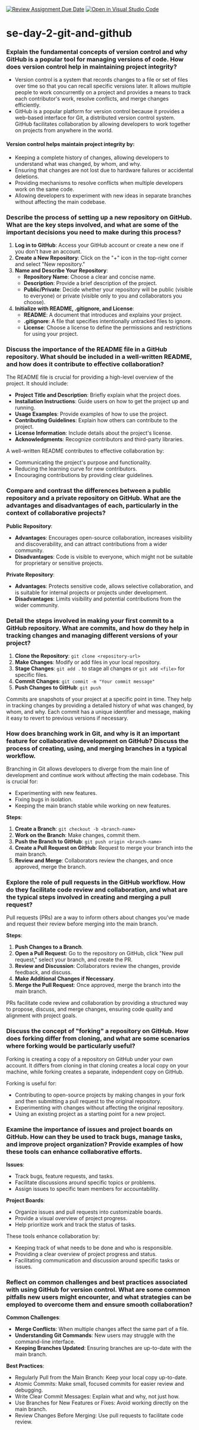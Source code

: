 [![Review Assignment Due Date](https://classroom.github.com/assets/deadline-readme-button-22041afd0340ce965d47ae6ef1cefeee28c7c493a6346c4f15d667ab976d596c.svg)](https://classroom.github.com/a/8wgCKhpZ)
[![Open in Visual Studio Code](https://classroom.github.com/assets/open-in-vscode-2e0aaae1b6195c2367325f4f02e2d04e9abb55f0b24a779b69b11b9e10269abc.svg)](https://classroom.github.com/online_ide?assignment_repo_id=18414281&assignment_repo_type=AssignmentRepo)
# se-day-2-git-and-github
### Explain the fundamental concepts of version control and why GitHub is a popular tool for managing versions of code. How does version control help in maintaining project integrity?

- Version control is a system that records changes to a file or set of files over time so that you can recall specific versions later. It allows multiple people to work concurrently on a project and provides a means to track each contributor's work, resolve conflicts, and merge changes efficiently.
- GitHub is a popular platform for version control because it provides a web-based interface for Git, a distributed version control system. GitHub facilitates collaboration by allowing developers to work together on projects from anywhere in the world.

#### Version control helps maintain project integrity by:
- Keeping a complete history of changes, allowing developers to understand what was changed, by whom, and why.
- Ensuring that changes are not lost due to hardware failures or accidental deletions.
- Providing mechanisms to resolve conflicts when multiple developers work on the same code.
- Allowing developers to experiment with new ideas in separate branches without affecting the main codebase.

###  Describe the process of setting up a new repository on GitHub. What are the key steps involved, and what are some of the important decisions you need to make during this process?

1. **Log in to GitHub**: Access your GitHub account or create a new one if you don't have an account.
2. **Create a New Repository**: Click on the "+" icon in the top-right corner and select "New repository."
3. **Name and Describe Your Repository**:
   - **Repository Name**: Choose a clear and concise name.
   - **Description**: Provide a brief description of the project.
   - **Public/Private**: Decide whether your repository will be public (visible to everyone) or private (visible only to you and collaborators you choose).
4. **Initialize with README, .gitignore, and License**:
   - **README**: A document that introduces and explains your project.
   - **.gitignore**: A file that specifies intentionally untracked files to ignore.
   - **License**: Choose a license to define the permissions and restrictions for using your project.

###  Discuss the importance of the README file in a GitHub repository. What should be included in a well-written README, and how does it contribute to effective collaboration?

The README file is crucial for providing a high-level overview of the project. It should include:
- **Project Title and Description**: Briefly explain what the project does.
- **Installation Instructions**: Guide users on how to get the project up and running.
- **Usage Examples**: Provide examples of how to use the project.
- **Contributing Guidelines**: Explain how others can contribute to the project.
- **License Information**: Include details about the project's license.
- **Acknowledgments**: Recognize contributors and third-party libraries.

A well-written README contributes to effective collaboration by:
- Communicating the project's purpose and functionality.
- Reducing the learning curve for new contributors.
- Encouraging contributions by providing clear guidelines.

###  Compare and contrast the differences between a public repository and a private repository on GitHub. What are the advantages and disadvantages of each, particularly in the context of collaborative projects?

**Public Repository**:
- **Advantages**: Encourages open-source collaboration, increases visibility and discoverability, and can attract contributions from a wider community.
- **Disadvantages**: Code is visible to everyone, which might not be suitable for proprietary or sensitive projects.

**Private Repository**:
- **Advantages**: Protects sensitive code, allows selective collaboration, and is suitable for internal projects or projects under development.
- **Disadvantages**: Limits visibility and potential contributions from the wider community.

###  Detail the steps involved in making your first commit to a GitHub repository. What are commits, and how do they help in tracking changes and managing different versions of your project?

1. **Clone the Repository**: `git clone <repository-url>`
2. **Make Changes**: Modify or add files in your local repository.
3. **Stage Changes**: `git add .` to stage all changes or `git add <file>` for specific files.
4. **Commit Changes**: `git commit -m "Your commit message"`
5. **Push Changes to GitHub**: `git push`

Commits are snapshots of your project at a specific point in time. They help in tracking changes by providing a detailed history of what was changed, by whom, and why. Each commit has a unique identifier and message, making it easy to revert to previous versions if necessary.

###  How does branching work in Git, and why is it an important feature for collaborative development on GitHub? Discuss the process of creating, using, and merging branches in a typical workflow.

Branching in Git allows developers to diverge from the main line of development and continue work without affecting the main codebase. This is crucial for:
- Experimenting with new features.
- Fixing bugs in isolation.
- Keeping the main branch stable while working on new features.

**Steps**:
1. **Create a Branch**: `git checkout -b <branch-name>`
2. **Work on the Branch**: Make changes, commit them.
3. **Push the Branch to GitHub**: `git push origin <branch-name>`
4. **Create a Pull Request on GitHub**: Request to merge your branch into the main branch.
5. **Review and Merge**: Collaborators review the changes, and once approved, merge the branch.

###  Explore the role of pull requests in the GitHub workflow. How do they facilitate code review and collaboration, and what are the typical steps involved in creating and merging a pull request?

Pull requests (PRs) are a way to inform others about changes you've made and request their review before merging into the main branch.

**Steps**:
1. **Push Changes to a Branch**.
2. **Open a Pull Request**: Go to the repository on GitHub, click "New pull request," select your branch, and create the PR.
3. **Review and Discussion**: Collaborators review the changes, provide feedback, and discuss.
4. **Make Additional Changes if Necessary**.
5. **Merge the Pull Request**: Once approved, merge the branch into the main branch.

PRs facilitate code review and collaboration by providing a structured way to propose, discuss, and merge changes, ensuring code quality and alignment with project goals.

###  Discuss the concept of "forking" a repository on GitHub. How does forking differ from cloning, and what are some scenarios where forking would be particularly useful?

Forking is creating a copy of a repository on GitHub under your own account. It differs from cloning in that cloning creates a local copy on your machine, while forking creates a separate, independent copy on GitHub.

Forking is useful for:
- Contributing to open-source projects by making changes in your fork and then submitting a pull request to the original repository.
- Experimenting with changes without affecting the original repository.
- Using an existing project as a starting point for a new project.

###  Examine the importance of issues and project boards on GitHub. How can they be used to track bugs, manage tasks, and improve project organization? Provide examples of how these tools can enhance collaborative efforts.

**Issues**:
- Track bugs, feature requests, and tasks.
- Facilitate discussions around specific topics or problems.
- Assign issues to specific team members for accountability.

**Project Boards**:
- Organize issues and pull requests into customizable boards.
- Provide a visual overview of project progress.
- Help prioritize work and track the status of tasks.

These tools enhance collaboration by:
- Keeping track of what needs to be done and who is responsible.
- Providing a clear overview of project progress and status.
- Facilitating communication and discussion around specific tasks or issues.

###  Reflect on common challenges and best practices associated with using GitHub for version control. What are some common pitfalls new users might encounter, and what strategies can be employed to overcome them and ensure smooth collaboration?

**Common Challenges**:

- **Merge Conflicts**: When multiple changes affect the same part of a file.
- **Understanding Git Commands**: New users may struggle with the command-line interface.
- **Keeping Branches Updated**: Ensuring branches are up-to-date with the main branch.

**Best Practices**:

- Regularly Pull from the Main Branch: Keep your local copy up-to-date.
- Atomic Commits: Make small, focused commits for easier review and debugging.
- Write Clear Commit Messages: Explain what and why, not just how.
- Use Branches for New Features or Fixes: Avoid working directly on the main branch.
- Review Changes Before Merging: Use pull requests to facilitate code review.

